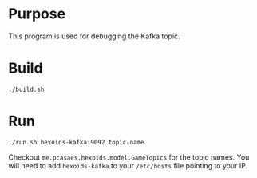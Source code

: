 # Purpose

This program is used for debugging the Kafka topic.

# Build

    ./build.sh
    
# Run

    ./run.sh hexoids-kafka:9092 topic-name
    
Checkout `me.pcasaes.hexoids.model.GameTopics` for the topic names.
You will need to add `hexoids-kafka` to your `/etc/hosts` file pointing to your IP.
